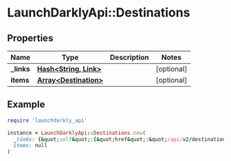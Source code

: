 # LaunchDarklyApi::Destinations

## Properties

| Name | Type | Description | Notes |
| ---- | ---- | ----------- | ----- |
| **_links** | [**Hash&lt;String, Link&gt;**](Link.md) |  | [optional] |
| **items** | [**Array&lt;Destination&gt;**](Destination.md) |  | [optional] |

## Example

```ruby
require 'launchdarkly_api'

instance = LaunchDarklyApi::Destinations.new(
  _links: {&quot;self&quot;:{&quot;href&quot;:&quot;/api/v2/destinations&quot;,&quot;type&quot;:&quot;application/json&quot;}},
  items: null
)
```

